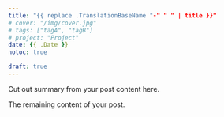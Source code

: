 ```yaml
---
title: "{{ replace .TranslationBaseName "-" " " | title }}"
# cover: "/img/cover.jpg"
# tags: ["tagA", "tagB"]
# project: "Project"
date: {{ .Date }}
notoc: true

draft: true
---
```


Cut out summary from your post content here.

<!--more-->

The remaining content of your post.


